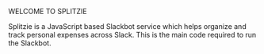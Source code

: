 WELCOME TO SPLITZIE

Splitzie is a JavaScript based Slackbot service which helps organize and track personal expenses across Slack. This is the main code required to run the Slackbot.

